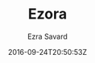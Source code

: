 ---
title: "Ezora"
github: https://github.com/ezrasavard/ezora-jekyll-theme
demo: https://ezrasavard.com/
author: Ezra Savard

ssg:
  - Jekyll
cms:
  - No Cms
date: 2016-09-24T20:50:53Z
github_branch: master
description: "Ezora is a responsive Jekyll theme with a clean single column layout, nifty text overlays for images and a mobile friendly navigation bar."
stale: true
---